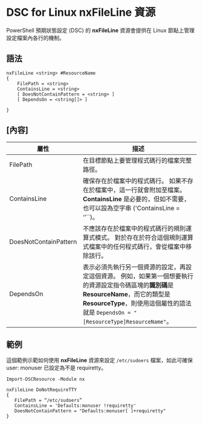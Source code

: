 # DSC for Linux nxFileLine 資源

PowerShell 預期狀態設定 (DSC) 的 **nxFileLine** 資源會提供在 Linux 節點上管理設定檔案內各行的機制。

## 語法

```
nxFileLine <string> #ResourceName
{
    FilePath = <string>
    ContainsLine = <string>
    [ DoesNotContainPattern = <string> ]
    [ DependsOn = <string[]> ]

}
```

## [內容]

|  屬性 |  描述 | 
|---|---|
| FilePath| 在目標節點上要管理程式碼行的檔案完整路徑。| 
| ContainsLine| 確保存在於檔案中的程式碼行。 如果不存在於檔案中，這一行就會附加至檔案。 **ContainsLine** 是必要的，但如不需要，也可以設為空字串 ('ContainsLine = ‘’``)。| 
| DoesNotContainPattern| 不應該存在於檔案中的程式碼行的規則運算式模式。 對於存在於符合這個規則運算式檔案中的任何程式碼行，會從檔案中移除該行。| 
| DependsOn | 表示必須先執行另一個資源的設定，再設定這個資源。 例如，如果第一個想要執行的資源設定指令碼區塊的**識別碼**是 **ResourceName**，而它的類型是 **ResourceType**，則使用這個屬性的語法就是 `DependsOn = "[ResourceType]ResourceName"`。| 

## 範例

這個範例示範如何使用 **nxFileLine** 資源來設定 `/etc/sudoers` 檔案，如此可確保 user: monuser 已設定為不是 requiretty。

```
Import-DSCResource -Module nx 

nxFileLine DoNotRequireTTY
{
   FilePath = “/etc/sudoers”
   ContainsLine = 'Defaults:monuser !requiretty'
   DoesNotContainPattern = "Defaults:monuser[ ]+requiretty"
} 
```

<!--HONumber=Feb16_HO4-->
